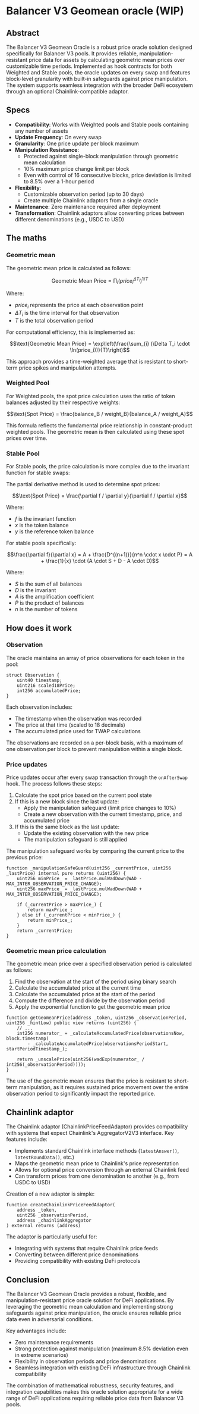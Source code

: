 # Balancer V3 Geomean oracle (WIP)

## Abstract

The Balancer V3 Geomean Oracle is a robust price oracle solution designed specifically for Balancer V3 pools. It provides reliable, manipulation-resistant price data for assets by calculating geometric mean prices over customizable time periods. Implemented as hook contracts for both Weighted and Stable pools, the oracle updates on every swap and features block-level granularity with built-in safeguards against price manipulation. The system supports seamless integration with the broader DeFi ecosystem through an optional Chainlink-compatible adaptor.

## Specs

- **Compatibility**: Works with Weighted pools and Stable pools containing any number of assets
- **Update Frequency**: On every swap
- **Granularity**: One price update per block maximum
- **Manipulation Resistance**:
  - Protected against single-block manipulation through geometric mean calculation
  - 10% maximum price change limit per block
  - Even with control of 16 consecutive blocks, price deviation is limited to 8.5% over a 1-hour period
- **Flexibility**: 
  - Customizable observation period (up to 30 days)
  - Create multiple Chainlink adaptors from a single oracle
- **Maintenance**: Zero maintenance required after deployment
- **Transformation**: Chainlink adaptors allow converting prices between different denominations (e.g., USDC to USD)

## The maths

### Geometric mean

The geometric mean price is calculated as follows:

$$\text{Geometric Mean Price} = \prod_{i} (price_i^{\Delta T_i})^{1/T}$$

Where:
- $price_i$ represents the price at each observation point
- $\Delta T_i$ is the time interval for that observation
- $T$ is the total observation period

For computational efficiency, this is implemented as:

$$\text{Geometric Mean Price} = \exp\left(\frac{\sum_{i} (\Delta T_i \cdot \ln(price_i))}{T}\right)$$

This approach provides a time-weighted average that is resistant to short-term price spikes and manipulation attempts.

### Weighted Pool

For Weighted pools, the spot price calculation uses the ratio of token balances adjusted by their respective weights:

$$\text{Spot Price} = \frac{balance_B / weight_B}{balance_A / weight_A}$$

This formula reflects the fundamental price relationship in constant-product weighted pools. The geometric mean is then calculated using these spot prices over time.

### Stable Pool

For Stable pools, the price calculation is more complex due to the invariant function for stable swaps:

The partial derivative method is used to determine spot prices:

$$\text{Spot Price} = \frac{\partial f / \partial y}{\partial f / \partial x}$$

Where:
- $f$ is the invariant function
- $x$ is the token balance
- $y$ is the reference token balance

For stable pools specifically:

$$\frac{\partial f}{\partial x} = A + \frac{D^{(n+1)}}{n^n \cdot x \cdot P} = A + \frac{1}{x} \cdot (A \cdot S + D - A \cdot D)$$

Where:
- $S$ is the sum of all balances
- $D$ is the invariant
- $A$ is the amplification coefficient
- $P$ is the product of balances
- $n$ is the number of tokens

## How does it work

### Observation

The oracle maintains an array of price observations for each token in the pool:

```solidity
struct Observation {
    uint40 timestamp;
    uint216 scaled18Price;
    int256 accumulatedPrice;
}
```

Each observation includes:
- The timestamp when the observation was recorded
- The price at that time (scaled to 18 decimals)
- The accumulated price used for TWAP calculations

The observations are recorded on a per-block basis, with a maximum of one observation per block to prevent manipulation within a single block.

### Price updates

Price updates occur after every swap transaction through the `onAfterSwap` hook. The process follows these steps:

1. Calculate the spot price based on the current pool state
2. If this is a new block since the last update:
   - Apply the manipulation safeguard (limit price changes to 10%)
   - Create a new observation with the current timestamp, price, and accumulated price
3. If this is the same block as the last update:
   - Update the existing observation with the new price
   - The manipulation safeguard is still applied

The manipulation safeguard works by comparing the current price to the previous price:
```solidity
function _manipulationSafeGuard(uint256 _currentPrice, uint256 _lastPrice) internal pure returns (uint256) {
    uint256 minPrice_ = _lastPrice.mulWadDown(WAD - MAX_INTER_OBSERVATION_PRICE_CHANGE);
    uint256 maxPrice_ = _lastPrice.mulWadDown(WAD + MAX_INTER_OBSERVATION_PRICE_CHANGE);

    if (_currentPrice > maxPrice_) {
        return maxPrice_;
    } else if (_currentPrice < minPrice_) {
        return minPrice_;
    }
    return _currentPrice;
}
```

### Geometric mean price calculation

The geometric mean price over a specified observation period is calculated as follows:

1. Find the observation at the start of the period using binary search
2. Calculate the accumulated price at the current time
3. Calculate the accumulated price at the start of the period
4. Compute the difference and divide by the observation period
5. Apply the exponential function to get the geometric mean price

```solidity
function getGeomeanPrice(address _token, uint256 _observationPeriod, uint256 _hintLow) public view returns (uint256) {
    // ...
    int256 numerator_ = _calculateAccumulatedPrice(observationsNow, block.timestamp)
        - _calculateAccumulatedPrice(observationsPeriodStart, startPeriodTimestamp_);

    return _unscalePrice(uint256(wadExp(numerator_ / int256(_observationPeriod))));
}
```

The use of the geometric mean ensures that the price is resistant to short-term manipulation, as it requires sustained price movement over the entire observation period to significantly impact the reported price.

## Chainlink adaptor

The Chainlink adaptor (ChainlinkPriceFeedAdaptor) provides compatibility with systems that expect Chainlink's AggregatorV2V3 interface. Key features include:

- Implements standard Chainlink interface methods (`latestAnswer()`, `latestRoundData()`, etc.)
- Maps the geometric mean price to Chainlink's price representation
- Allows for optional price conversion through an external Chainlink feed
- Can transform prices from one denomination to another (e.g., from USDC to USD)

Creation of a new adaptor is simple:
```solidity
function createChainlinkPriceFeedAdaptor(
    address _token,
    uint256 _observationPeriod,
    address _chainlinkAggregator
) external returns (address)
```

The adaptor is particularly useful for:
- Integrating with systems that require Chainlink price feeds
- Converting between different price denominations
- Providing compatibility with existing DeFi protocols

## Conclusion

The Balancer V3 Geomean Oracle provides a robust, flexible, and manipulation-resistant price oracle solution for DeFi applications. By leveraging the geometric mean calculation and implementing strong safeguards against price manipulation, the oracle ensures reliable price data even in adversarial conditions.

Key advantages include:
- Zero maintenance requirements
- Strong protection against manipulation (maximum 8.5% deviation even in extreme scenarios)
- Flexibility in observation periods and price denominations
- Seamless integration with existing DeFi infrastructure through Chainlink compatibility

The combination of mathematical robustness, security features, and integration capabilities makes this oracle solution appropriate for a wide range of DeFi applications requiring reliable price data from Balancer V3 pools.
